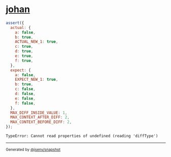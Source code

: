# [johan](../../advanced.test.js#L8)

```js
assert({
  actual: {
    a: false,
    b: true,
    ACTUAL_NEW_1: true,
    c: true,
    d: true,
    e: true,
    f: true,
  },
  expect: {
    a: false,
    EXPECT_NEW_1: true,
    b: true,
    c: false,
    d: false,
    e: false,
    f: false,
  },
  MAX_DIFF_INSIDE_VALUE: 1,
  MAX_CONTEXT_AFTER_DIFF: 2,
  MAX_CONTEXT_BEFORE_DIFF: 2,
});
```

```console
TypeError: Cannot read properties of undefined (reading 'diffType')
```
---

<sub>
  Generated by <a href="https://github.com/jsenv/core/tree/main/packages/independent/snapshot">@jsenv/snapshot</a>
</sub>